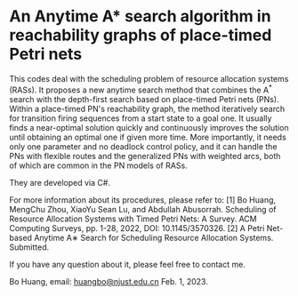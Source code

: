 # An Anytime A* search algorithm in reachability graphs of place-timed Petri nets

This codes deal with the scheduling problem of resource allocation systems (RASs). It proposes a new anytime search method that combines the A$^*$ search with the depth-first search based on place-timed Petri nets (PNs).
Within a place-timed PN's reachability graph, the method iteratively search for transition firing sequences from a start state to a goal one.
It usually finds a near-optimal solution quickly and continuously improves the solution until obtaining an optimal one if given more time. More importantly, it needs only one parameter and no deadlock control policy, and it can handle the PNs with flexible routes and the generalized PNs with weighted arcs, both of which are common in the PN models of RASs. 

They are developed via C#. 

For more information about its procedures, please refer to:
[1] Bo Huang, MengChu Zhou, XiaoYu Sean Lu, and Abdullah Abusorrah. Scheduling of Resource Allocation Systems with Timed Petri Nets: A Survey. ACM Computing Surveys, pp. 1-28, 2022, DOI: 10.1145/3570326.
[2] A Petri Net-based Anytime A∗ Search for Scheduling Resource Allocation Systems. Submitted.

If you have any question about it, please feel free to contact me.

Bo Huang, email: huangbo@njust.edu.cn
Feb. 1, 2023.
